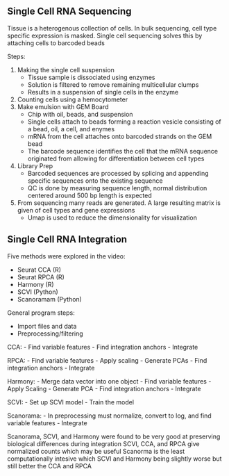## Single Cell RNA Sequencing

Tissue is a heterogenous collection of cells. In bulk sequencing, cell type specific expression is masked.
Single cell sequencing solves this by attaching cells to barcoded beads

Steps:
1) Making the single cell suspension
    - Tissue sample is dissociated using enzymes
    - Solution is filtered to remove remaining multicellular clumps
    - Results in a suspension of single cells in the enzyme
2) Counting cells using a hemocytometer
3) Make emulsion with GEM Board
    - Chip with oil, beads, and suspension
    - Single cells attach to beads forming a reaction vesicle consisting of a bead, oil, a cell, and enymes
    - mRNA from the cell attaches onto barcoded strands on the GEM bead
    - The barcode sequence identifies the cell that the mRNA sequence originated from allowing for differentiation between cell types
4) Library Prep
    - Barcoded sequences are processed by splicing and appending specific sequences onto the existing sequence
    - QC is done by measuring sequence length, normal distribution centered around 500 bp length is expected
5) From sequencing many reads are generated. A large resulting matrix is given of cell types and gene expressions
    - Umap is used to reduce the dimensionality for visualization

## Single Cell RNA Integration
Five methods were explored in the video:
- Seurat CCA (R)
- Seurat RPCA (R)
- Harmony (R)
- SCVI (Python)
- Scanoramam (Python)

General program steps:
- Import files and data
- Preprocessing/filtering

CCA: 
    - Find variable features
    - Find integration anchors
    - Integrate

RPCA: 
    - Find variable features
    - Apply scaling
    - Generate PCAs
    - Find integration anchors
    - Integrate

Harmony:
    - Merge data vector into one object
    - Find variable features
    - Apply Scaling
    - Generate PCA
    - Find integration anchors
    - Integrate

SCVI:
    - Set up SCVI model
    - Train the model

Scanorama:
    - In preprocessing must normalize, convert to log, and find variable features
    - Integrate



Scanorama, SCVI, and Harmony were found to be very good at preserving biological differences during integration
SCVI, CCA, and RPCA give normalized counts which may be useful
Scanorma is the least computationally intesive which SCVI and Harmony being slightly worse but still better the CCA and RPCA
